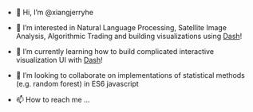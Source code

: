 - 👋 Hi, I’m @xiangjerryhe
- 👀 I’m interested in Natural Language Processing, Satellite Image Analysis, Algorithmic Trading and building visualizations using [Dash](https://dash.plotly.com/)!

- 🌱 I’m currently learning how to build complicated interactive visualization UI with [Dash](https://dash.plotly.com/)!
- 💞️ I’m looking to collaborate on implementations of statistical methods (e.g. random forest) in ES6 javascript
- 📫 How to reach me ...

<!---
xiangjerryhe/xiangjerryhe is a ✨ special ✨ repository because its `README.md` (this file) appears on your GitHub profile.
You can click the Preview link to take a look at your changes.
--->

